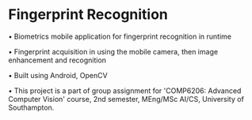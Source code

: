 # Fingerprint Recognition

• Biometrics mobile application for fingerprint recognition in runtime

• Fingerprint acquisition in using the mobile camera, then image enhancement and recognition

• Built using Android, OpenCV

• This project is a part of group assignment for 'COMP6206: Advanced Computer Vision' course, 2nd semester, MEng/MSc AI/CS, University of Southampton.